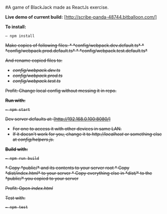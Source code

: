 #A game of BlackJack made as ReactJs exercise. 

**Live demo of current build:**
[http://scribe-panda-48744.bitballoon.com/]

**To install:**
```
– npm install
```
<del>
Make copies of following files:
* *config/webpack.dev.default.ts*
* *config/webpack.prod.default.ts*
* *config/webpack.test.default.ts*

And rename copied files to:
* *config/webpack.dev.ts*
* *config/webpack.prod.ts*
* *config/webpack.test.ts*

Profit: Change local config without messing it in repo.
</del>

**Run with:**
```
– npm start
```

Dev server defaults at: [http://192.168.0.100:8080/]
* For one to access it with other devices in same LAN.
* If it doesn't work for you, change it to *http://localhost* or something else at *config/helpers.js*.

 
**Build with:**
```
– npm run build
```

<del>
* Copy *public/* and its contents to your server root
* Copy *dist/index.html* to your server
* Copy everything else in *dist/* to the *public/* you copied to your server

Profit: Open *index.html*
</del>


Test with:
```
– npm test
```
